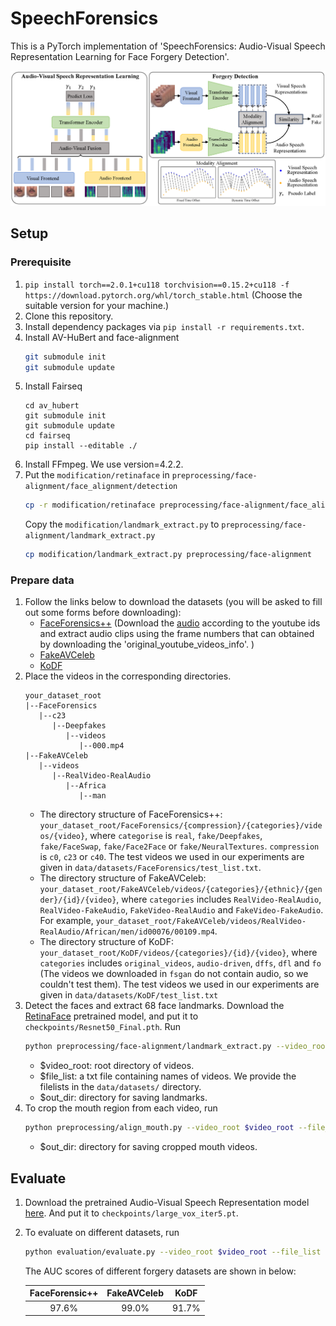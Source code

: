 # SpeechForensics
This is a PyTorch implementation of 'SpeechForensics: Audio-Visual Speech Representation Learning for Face Forgery Detection'.

![Model_Overview](docs/images/method.png)
## Setup
### Prerequisite
1. `pip install torch==2.0.1+cu118 torchvision==0.15.2+cu118 -f https://download.pytorch.org/whl/torch_stable.html`
   (Choose the suitable version for your machine.)
2. Clone this repository.
3. Install dependency packages via `pip install -r requirements.txt`.
4. Install AV-HuBert and face-alignment
   ```bash
   git submodule init
   git submodule update
   ```
5. Install Fairseq
   ```
   cd av_hubert
   git submodule init
   git submodule update
   cd fairseq
   pip install --editable ./
   ```
6. Install FFmpeg. We use version=4.2.2.
7. Put the `modification/retinaface` in `preprocessing/face-alignment/face_alignment/detection`
   ```bash
   cp -r modification/retinaface preprocessing/face-alignment/face_alignment/detection
   ```
   Copy the `modification/landmark_extract.py` to `preprocessing/face-alignment/landmark_extract.py`
   ```bash
   cp modification/landmark_extract.py preprocessing/face-alignment
   ```

### Prepare data
1. Follow the links below to download the datasets (you will be asked to fill out some forms before downloading):
    * [FaceForensics++](https://github.com/ondyari/FaceForensics) (Download the [audio](https://github.com/ondyari/FaceForensics/tree/master/dataset#audio) according to the youtube ids and extract audio clips using the frame numbers that can obtained by downloading the 'original_youtube_videos_info'. )
    * [FakeAVCeleb](https://github.com/DASH-Lab/FakeAVCeleb)
    * [KoDF](https://github.com/deepbrainai-research/kodf)
2. Place the videos in the corresponding directories.
   ```
   your_dataset_root
   |--FaceForensics
      |--c23
         |--Deepfakes
            |--videos
               |--000.mp4
   |--FakeAVCeleb
      |--videos
         |--RealVideo-RealAudio
            |--Africa
               |--man
   ```
    * The directory structure of FaceForensics++: `your_dataset_root/FaceForensics/{compression}/{categories}/videos/{video}`,
    where `categorise` is `real`, `fake/Deepfakes`, `fake/FaceSwap`, `fake/Face2Face` or `fake/NeuralTextures`. `compression` is `c0`, `c23` or `c40`.
    The test videos we used in our experiments are given in `data/datasets/FaceForensics/test_list.txt`.
    * The directory structure of FakeAVCeleb: `your_dataset_root/FakeAVCeleb/videos/{categories}/{ethnic}/{gender}/{id}/{video}`,
      where `categories` includes `RealVideo-RealAudio`, `RealVideo-FakeAudio`, `FakeVideo-RealAudio` and `FakeVideo-FakeAudio`.
      For example, `your_dataset_root/FakeAVCeleb/videos/RealVideo-RealAudio/African/men/id00076/00109.mp4`.
    * The directory structure of KoDF: `your_dataset_root/KoDF/videos/{categories}/{id}/{video}`,
      where `categories` includes `original_videos`, `audio-driven`, `dffs`, `dfl` and `fo` (The videos we downloaded in `fsgan` do not contain audio,
      so we couldn't test them).
      The test videos we used in our experiments are given in `data/datasets/KoDF/test_list.txt`
4. Detect the faces and extract 68 face landmarks. Download the [RetinaFace](https://drive.google.com/open?id=1oZRSG0ZegbVkVwUd8wUIQx8W7yfZ_ki1) pretrained model,
   and put it to `checkpoints/Resnet50_Final.pth`. Run
   ```bash
   python preprocessing/face-alignment/landmark_extract.py --video_root $video_root --file_list $file_list --out_dir $out_dir
   ```
   - $video_root: root directory of videos.
   - $file_list: a txt file containing names of videos. We provide the filelists in the `data/datasets/` directory.
   - $out_dir: directory for saving landmarks.
5. To crop the mouth region from each video, run
   ```bash
   python preprocessing/align_mouth.py --video_root $video_root --file_list $file_list --landmarks_dir $landmarks_dir --out_dir $out_dir
   ```
   - $out_dir: directory for saving cropped mouth videos.


## Evaluate
1. Download the pretrained Audio-Visual Speech Representation model [here](https://dl.fbaipublicfiles.com/avhubert/model/lrs3_vox/clean-pretrain/large_vox_iter5.pt).
   And put it to `checkpoints/large_vox_iter5.pt`.
2. To evaluate on different datasets, run
   ```bash
   python evaluation/evaluate.py --video_root $video_root --file_list $file_list --mouth_dir $cropped_mouth_dir
   ```
   The AUC scores of different forgery datasets are shown in below:

   | FaceForensic++ | FakeAVCeleb | KoDF |
   | :------------: | :-------------: | :-------------: |
   | 97.6% | 99.0% | 91.7% |
